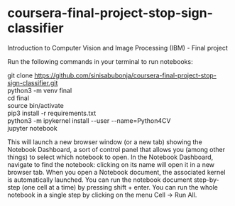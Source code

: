 # coursera-final-project-stop-sign-classifier

Introduction to Computer Vision and Image Processing (IBM) - Final project

Run the following commands in your terminal to run notebooks:

git clone https://github.com/sinisabubonja/coursera-final-project-stop-sign-classifier.git \
python3 -m venv final\
cd final\
source bin/activate\
pip3 install -r requirements.txt\
python3 -m ipykernel install --user --name=Python4CV\
jupyter notebook

This will launch a new browser window (or a new tab) showing the Notebook Dashboard, a sort of control panel that allows you (among other things) to select which notebook to open. In the Notebook Dashboard, navigate to find the notebook: clicking on its name will open it in a new browser tab. When you open a Notebook document, the associated kernel is automatically launched. You can run the notebook document step-by-step (one cell at a time) by pressing shift + enter. You can run the whole notebook in a single step by clicking on the menu Cell -> Run All.
